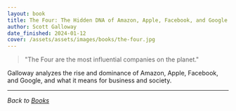 ```yaml
---
layout: book
title: The Four: The Hidden DNA of Amazon, Apple, Facebook, and Google
author: Scott Galloway
date_finished: 2024-01-12
cover: /assets/assets/images/books/the-four.jpg
---
```


> "The Four are the most influential companies on the planet."

Galloway analyzes the rise and dominance of Amazon, Apple, Facebook, and Google, and what it means for business and society.

---

*Back to [Books](/books)* 